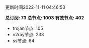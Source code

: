 更新时间2022-11-11 04:46:53

**总订阅: 73**
**总节点: 1003**
**有效节点: 402**
- trojan节点: 105
- v2ray节点: 233
- ss节点: 64
